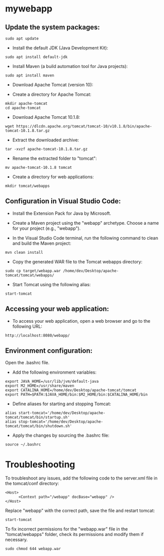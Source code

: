 # mywebapp

##  Update the system packages:

```sudo apt update```

* Install the default JDK (Java Development Kit):

```sudo apt install default-jdk```

* Install Maven (a build automation tool for Java projects):

```sudo apt install maven```

* Download Apache Tomcat (version 10):

* Create a directory for Apache Tomcat:

```
mkdir apache-tomcat
cd apache-tomcat
```

* Download Apache Tomcat 10.1.8:

```wget https://dlcdn.apache.org/tomcat/tomcat-10/v10.1.8/bin/apache-tomcat-10.1.8.tar.gz```

* Extract the downloaded archive:

```tar -xvzf apache-tomcat-10.1.8.tar.gz```

* Rename the extracted folder to "tomcat":

```mv apache-tomcat-10.1.8 tomcat```

* Create a directory for web applications:

```mkdir tomcat/webapps```


## Configuration in Visual Studio Code:

* Install the Extension Pack for Java by Microsoft.

* Create a Maven project using the "webapp" archetype. Choose a name for your project (e.g., "webapp").

* In the Visual Studio Code terminal, run the following command to clean and build the Maven project:

```mvn clean install```

* Copy the generated WAR file to the Tomcat webapps directory:

```sudo cp target/webapp.war /home/dev/Desktop/apache-tomcat/tomcat/webapps/```

* Start Tomcat using the following alias:

```start-tomcat```

## Accessing your web application:

* To access your web application, open a web browser and go to the following URL:

```http://localhost:8080/webapp/```

## Environment configuration:

Open the .bashrc file.

* Add the following environment variables:

```
export JAVA_HOME=/usr/lib/jvm/default-java
export M2_HOME=/usr/share/maven
export CATALINA_HOME=/home/dev/Desktop/apache-tomcat/tomcat
export PATH=$PATH:$JAVA_HOME/bin:$M2_HOME/bin:$CATALINA_HOME/bin
```

* Define aliases for starting and stopping Tomcat:

```
alias start-tomcat='/home/dev/Desktop/apache-tomcat/tomcat/bin/startup.sh'
alias stop-tomcat='/home/dev/Desktop/apache-tomcat/tomcat/bin/shutdown.sh'
```

* Apply the changes by sourcing the .bashrc file:

```source ~/.bashrc```


# Troubleshooting

To troubleshoot any issues, add the following code to the server.xml file in the tomcat/conf directory:

```
<Host>
      <Context path="/webapp" docBase="webapp" />
</Host>
```

 
Replace "webapp" with the correct path, save the file and restart tomcat: 

```start-tomcat```


To fix incorrect permissions for the "webapp.war" file in the "tomcat/webapps" folder, check its permissions and modify them if necessary.

```sudo chmod 644 webapp.war```




